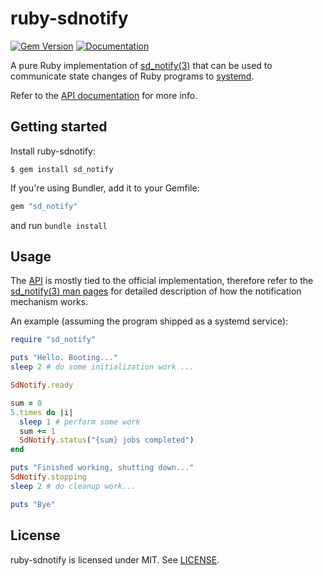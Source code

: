 # ruby-sdnotify

[![Gem Version](https://badge.fury.io/rb/sd_notify.svg)](https://badge.fury.io/rb/sd_notify)
[![Documentation](http://img.shields.io/badge/yard-docs-blue.svg)](http://www.rubydoc.info/github/agis/ruby-sdnotify)

A pure Ruby implementation of [sd_notify(3)](https://www.freedesktop.org/software/systemd/man/sd_notify.html) that can be used to
communicate state changes of Ruby programs to [systemd](https://www.freedesktop.org/wiki/Software/systemd/).

Refer to the [API documentation](http://www.rubydoc.info/github/agis/ruby-sdnotify) for more info.

## Getting started

Install ruby-sdnotify:

```shell
$ gem install sd_notify
```

If you're using Bundler, add it to your Gemfile:

```ruby
gem "sd_notify"
```

and run `bundle install`

## Usage

The [API](http://www.rubydoc.info/github/agis/ruby-sdnotify) is mostly tied to
the official implementation, therefore refer to the [sd_notify(3) man pages](https://www.freedesktop.org/software/systemd/man/sd_notify.html)
for detailed description of how the notification mechanism works.

An example (assuming the program shipped as a systemd service):

```ruby
require "sd_notify"

puts "Hello. Booting..."
sleep 2 # do some initialization work ...

SdNotify.ready

sum = 0
5.times do |i|
  sleep 1 # perform some work
  sum += 1
  SdNotify.status("{sum} jobs completed")
end

puts "Finished working, shutting down..."
SdNotify.stopping
sleep 2 # do cleanup work...

puts "Bye"
```

## License

ruby-sdnotify is licensed under MIT. See [LICENSE](LICENSE).

